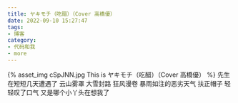 ```yaml
---
title: ヤキモチ（吃醋）（Cover 高橋優）
date: 2022-09-10 15:27:47
tags:
- 博客
category:
- 代码和我
- more
---
```

{% asset_img cSpJNN.jpg This is ヤキモチ（吃醋）（Cover 高橋優） %}
先生在短短几天遭遇了  云山雾罩  大雪封路  狂风漫卷  暴雨如注的恶劣天气  扶正帽子 轻轻叹了口气    又是哪个小丫头在想我了